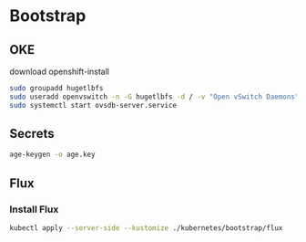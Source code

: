# Bootstrap

## OKE

download openshift-install

```sh
sudo groupadd hugetlbfs
sudo useradd openvswitch -n -G hugetlbfs -d / -v "Open vSwitch Daemons" -s /sbin/nologin
sudo systemctl start ovsdb-server.service
```

## Secrets

```sh
age-keygen -o age.key
```

## Flux

### Install Flux

```sh
kubectl apply --server-side --kustomize ./kubernetes/bootstrap/flux
```

